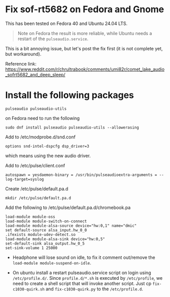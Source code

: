 # Fix sof-rt5682 on Fedora and Gnome

This has been tested on Fedora 40 and Ubuntu 24.04 LTS.

> Note on Fedora the result is more reliable, while Ubuntu needs a restart of the `pulseaudio.service`.

This is a bit annoying issue, but let's post the fix first (it is not complete yet, but workaround).

Reference link: https://www.reddit.com/r/chrultrabook/comments/umi82r/comet_lake_audio_sofrt5682_and_deep_sleep/

# Install the following packages
```
pulseaudio pulseaudio-utils
```
on Fedora need to run the following
```
sudo dnf install pulseaudio pulseaudio-utils --allowerasing
```
Add to /etc/modprobe.d/snd.conf
```
options snd-intel-dspcfg dsp_driver=3
```
which means using the new audio driver.

Add to /etc/pulse/client.conf
```
autospawn = yesdaemon-binary = /usr/bin/pulseaudioextra-arguments = --log-target=syslog
```
 Create /etc/pulse/default.pa.d
```
mkdir /etc/pulse/default.pa.d
```
Add the following to /etc/pulse/default.pa.d/chromebook.pa
```
load-module module-oss
load-module module-switch-on-connect
load-module module-alsa-source device="hw:0,1" name="dmic"
set default-source alsa_input.hw_0_0
.ifexists module-udev-detect.so
load-module module-alsa-sink device="hw:0,5"
set-default-sink alsa_output.hw_0_5
set-sink-volume 1 25000
```

- Headphone will lose sound on idle, to fix it comment out/remove the `load-module module-suspend-on-idle`. 

- On ubuntu install a restart pulseaudio.service script on login using `/etc/profile.d/`. Since `profile.d/*.sh` is executed by `/etc/profile`, we need to create a shell script that will invoke another script. Just cp `fix-c1030-quirk.sh` and `fix-c1030-quirk.py` to the `/etc/profile.d`. 